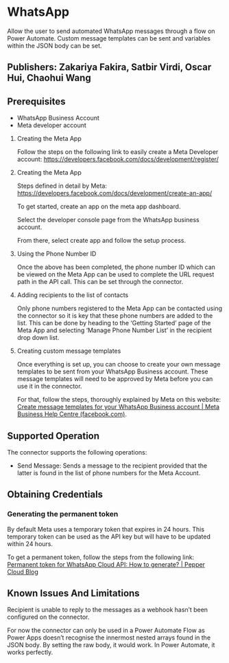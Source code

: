 # WhatsApp

Allow the user to send automated WhatsApp messages through a flow on Power Automate. Custom message templates can be sent and variables within the JSON body can be set.

## Publishers: Zakariya Fakira, Satbir Virdi, Oscar Hui, Chaohui Wang

## Prerequisites

- WhatsApp Business Account
- Meta developer account

1. Creating the Meta App

   Follow the steps on the following link to easily create a Meta Developer account: https://developers.facebook.com/docs/development/register/

2. Creating the Meta App

   Steps defined in detail by Meta: https://developers.facebook.com/docs/development/create-an-app/

   To get started, create an app on the meta app dashboard.

   Select the developer console page from the WhatsApp business account.

   From there, select create app and follow the setup process.

3. Using the Phone Number ID

   Once the above has been completed, the phone number ID which can be viewed on the Meta App can be used to complete the URL request path in the API call. This can be set through the connector.

4. Adding recipients to the list of contacts

   Only phone numbers registered to the Meta App can be contacted using the connector so it is key that these phone numbers are added to the list. This can be done by heading to the ‘Getting Started’ page of the Meta App and selecting ‘Manage Phone Number List’ in the recipient drop down list.

5. Creating custom message templates

   Once everything is set up, you can choose to create your own message templates to be sent from your WhatsApp Business account. These message templates will need to be approved by Meta before you can use it in the connector.

   For that, follow the steps, thoroughly explained by Meta on this website: [Create message templates for your WhatsApp Business account | Meta Business Help Centre (facebook.com)](https://www.facebook.com/business/help/2055875911147364?id=2129163877102343).

## Supported Operation

The connector supports the following operations:

- Send Message: Sends a message to the recipient provided that the latter is found in the list of phone numbers for the Meta Account.

## Obtaining Credentials

### Generating the permanent token

By default Meta uses a temporary token that expires in 24 hours. This temporary token can be used as the API key but will have to be updated within 24 hours.

To get a permanent token, follow the steps from the following link: [Permanent token for WhatsApp Cloud API: How to generate? | Pepper Cloud Blog](https://blog.peppercloud.com/generate-permanent-token-for-whatsapp-cloud-api/)

## Known Issues And Limitations

Recipient is unable to reply to the messages as a webhook hasn’t been configured on the connector.

For now the connector can only be used in a Power Automate Flow as Power Apps doesn’t recognise the innermost nested arrays found in the JSON body. By setting the raw body, it would work. In Power Automate, it works perfectly.
